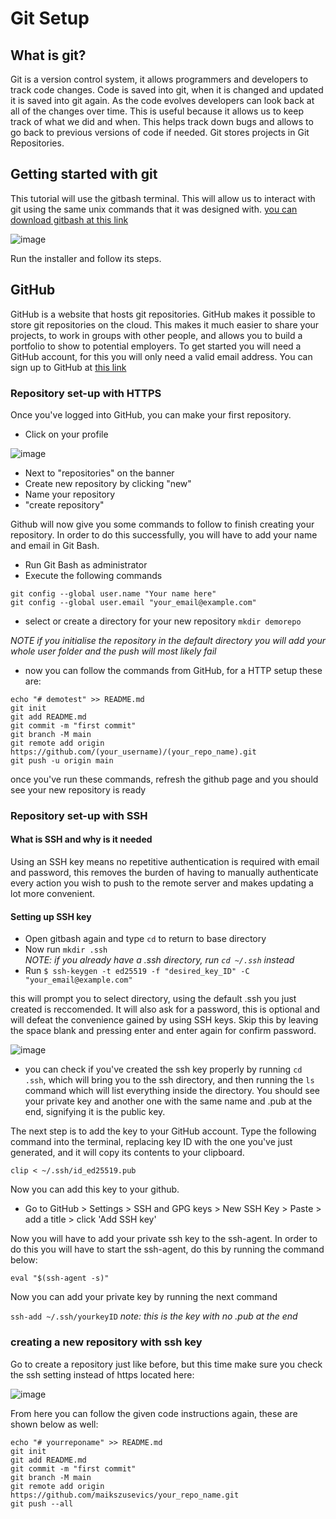 # Git Setup
## What is git?
Git is a version control system, it allows programmers and developers to track code changes. 
Code is saved into git, when it is changed and updated it is saved into git again. As the code evolves developers can look back at all of the changes over time. 
This is useful because it allows us to keep track of what we did and when. This helps track down bugs and allows to go back to previous versions of code if needed. 
Git stores projects in Git Repositories.
## Getting started with git
This tutorial will use the gitbash terminal. This will allow us to interact with git using the
same unix commands that it was designed with. 
[you can download gitbash at this link](https://git-scm.com/downloads)

![image](https://user-images.githubusercontent.com/110176257/181838897-396365da-40e9-44f9-9b3a-7ca41dc37dab.png)


Run the installer and follow its steps.
## GitHub

GitHub is a website that hosts git repositories. GitHub makes it possible to store git repositories on the cloud.
This makes it much easier to share your projects, to work in groups with other people, and allows you to build a portfolio to show to potential employers.
To get started you will need a GitHub account, for this you will only need a valid email address.
You can sign up to GitHub at [this link](https://github.com/signup)

### Repository set-up with HTTPS
Once you've logged into GitHub, you can make your first repository.
- Click on your profile

![image](https://user-images.githubusercontent.com/110176257/181841475-7419e5d0-6e07-48f7-a043-57deca849464.png)

- Next to "repositories" on the banner
- Create new repository by clicking "new"
- Name your repository 
- "create repository"

Github will now give you some commands to follow to finish creating your repository.
In order to do this successfully, you will have to add your name and email in Git Bash.

- Run Git Bash as administrator
- Execute the following commands
```
git config --global user.name "Your name here"
git config --global user.email "your_email@example.com"
```
- select or create a directory for your new repository ``mkdir demorepo``

*NOTE if you initialise the repository in the default directory you will add your whole user folder and the push will most likely fail*
- now you can follow the commands from GitHub, for a HTTP setup these are:
```
echo "# demotest" >> README.md
git init
git add README.md
git commit -m "first commit"
git branch -M main
git remote add origin https://github.com/(your_username)/(your_repo_name).git
git push -u origin main
```
once you've run these commands, refresh the github page and you should see your new repository is ready

### Repository set-up with SSH
#### What is SSH and why is it needed
Using an SSH key means no repetitive authentication is required with email and password, this removes the burden of having to manually authenticate every action you wish to push to the remote server and makes updating a lot more convenient.

#### Setting up SSH key 

- Open gitbash again and type `` cd `` to return to base directory
- Now run ``mkdir .ssh``   
    *NOTE: if you already have a .ssh directory, run ``cd ~/.ssh`` instead*
- Run ``$ ssh-keygen -t ed25519 -f "desired_key_ID" -C "your_email@example.com"``

this will prompt you to select directory, using the default .ssh you just created is reccomended.
It will also ask for a password, this is optional and will defeat the convenience gained by using SSH keys. Skip this by leaving the space blank and pressing enter and enter again for confirm password.

![image](https://user-images.githubusercontent.com/110176257/181852378-da853723-81ea-4324-9302-cd4f07a535c5.png)

- you can check if you've created the ssh key properly by running ``cd .ssh``, which will bring you to the ssh directory, and then running the ``ls`` command which will list everything inside the directory. You should see your private key and another one with the same name and .pub at the end, signifying it is the public key.

The next step is to add the key to your GitHub account. Type the following command into the terminal, replacing key ID with the one you've just generated, and it will copy its contents to your clipboard.

``` clip < ~/.ssh/id_ed25519.pub ```

Now you can add this key to your github.

- Go to GitHub > Settings > SSH and GPG keys > New SSH Key > Paste > add a title > click 'Add SSH key'

Now you will have to add your private ssh key to the ssh-agent.
In order to do this you will have to start the ssh-agent, do this by running the command below:

``` eval "$(ssh-agent -s)" ```

Now you can add your private key by running the next command 

```ssh-add ~/.ssh/yourkeyID```
*note: this is the key with no .pub at the end*

### creating a new repository with ssh key

Go to create a repository just like before, but this time make sure you check the ssh setting instead of https located here:

![image](https://user-images.githubusercontent.com/110176257/181857672-77fe5faf-d526-4ad6-89f9-b71f5d16ab64.png)

From here you can follow the given code instructions again, these are shown below as well:

```
echo "# yourreponame" >> README.md
git init
git add README.md
git commit -m "first commit"
git branch -M main
git remote add origin https://github.com/maikszusevics/your_repo_name.git
git push --all
```

